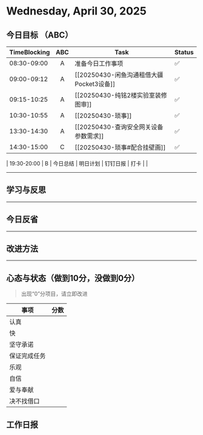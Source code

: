 # Wednesday, April 30, 2025

## 今日目标 （ABC）

| TimeBlocking | ABC | Task                                     | Status |
| ------------ | :-: | ---------------------------------------- | ------ |
| 08:30-09:00  |  A  | 准备今日工作事项                         | ✅     |
| 09:00-09:12  |  A  | [[20250430-闲鱼沟通租借大疆Pocket3设备]] | ✅     |
| 09:15-10:25  |  A  | [[20250430-纯铭2楼实验室装修图审]]       | ✅     |
| 10:30-10:55  |  A  | [[20250430-琐事]]                        | ✅     |
| 13:30-14:30  |  A  | [[20250430-查询安全网关设备参数需求]]    | ✅     |
| 14:30-15:00  |  C  | [[20250430-琐事#配合挂壁画]]             | ✅     |

| 19:30-20:00  |  B  | 今日总结 \| 明日计划 \| 钉钉日报 \| 打卡 |        |

---

## 学习与反思

---

## 今日反省

---

## 改进方法

---

## 心态与状态（做到10分，没做到0分）

> 出现“0”分项目，请立即改进

| 事项         | 分数 |
| ------------ | ---- |
| 认真         |      |
| 快           |      |
| 坚守承诺     |      |
| 保证完成任务 |      |
| 乐观         |      |
| 自信         |      |
| 爱与奉献     |      |
| 决不找借口   |      |

## 工作日报
